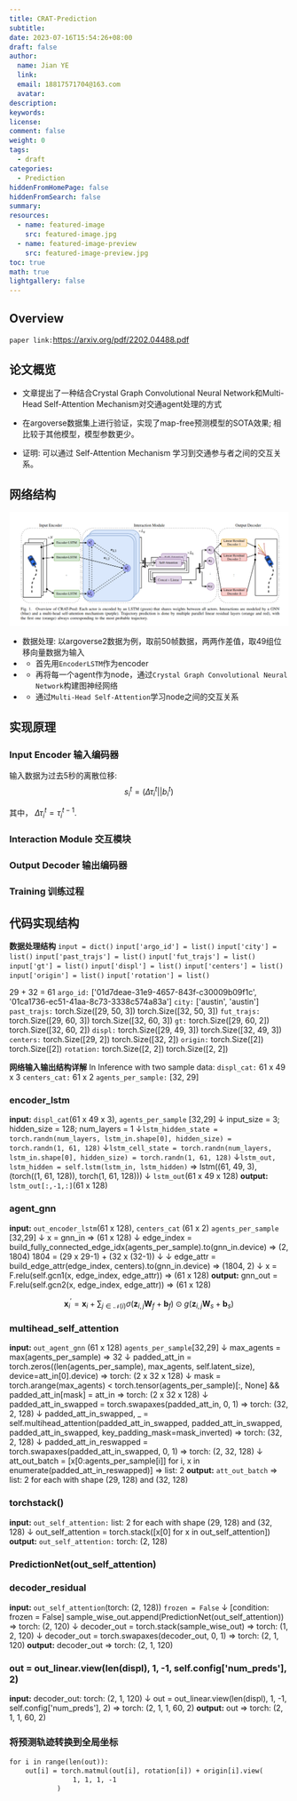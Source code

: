 ```yaml
---
title: CRAT-Prediction
subtitle:
date: 2023-07-16T15:54:26+08:00
draft: false
author:
  name: Jian YE
  link:
  email: 18817571704@163.com
  avatar:
description:
keywords:
license:
comment: false
weight: 0
tags:
  - draft
categories:
  - Prediction
hiddenFromHomePage: false
hiddenFromSearch: false
summary:
resources:
  - name: featured-image
    src: featured-image.jpg
  - name: featured-image-preview
    src: featured-image-preview.jpg
toc: true
math: true
lightgallery: false
---
```



##  Overview
`paper link:`https://arxiv.org/pdf/2202.04488.pdf

## 论文概览

- 文章提出了一种结合Crystal Graph Convolutional Neural Network和Multi-Head Self-Attention Mechanism对交通agent处理的方式

- 在argoverse数据集上进行验证，实现了map-free预测模型的SOTA效果; 相比较于其他模型，模型参数更少。

- 证明: 可以通过 Self-Attention Mechanism 学习到交通参与者之间的交互关系。

## 网络结构

![CART Pred Architecture](images/CART_Pred_Overview.png)

- 数据处理: 以argoverse2数据为例，取前50帧数据，两两作差值，取49组位移向量数据为输入
- - 首先用`EncoderLSTM`作为encoder
- - 再将每一个agent作为node，通过`Crystal Graph Convolutional Neural Network`构建图神经网络
- - 通过`Multi-Head Self-Attention`学习node之间的交互关系

## 实现原理

### Input Encoder 输入编码器
输入数据为过去5秒的离散位移:
$$s_i^t = (\Delta{\tau_i^t} || b_i^t)$$

其中， $\Delta \tau_i^t = \tau_i^{t-1}$.
### Interaction Module 交互模块

### Output Decoder 输出编码器

### Training 训练过程

## 代码实现结构

**数据处理结构**
`input = dict()`
`input['argo_id'] = list()`
`input['city'] = list()`
`input['past_trajs'] = list()`
`input['fut_trajs'] = list()`
`input['gt'] = list()`
`input['displ'] = list()`
`input['centers'] = list()`
`input['origin'] = list()`
`input['rotation'] = list()`

29 + 32 = 61
`argo_id:`
['01d7deae-31e9-4657-843f-c30009b09f1c', '01ca1736-ec51-41aa-8c73-3338c574a83a']
`city:`
['austin', 'austin']
`past_trajs:`
torch.Size([29, 50, 3])
torch.Size([32, 50, 3])
`fut_trajs:`
torch.Size([29, 60, 3])
torch.Size([32, 60, 3])
`gt:`
torch.Size([29, 60, 2])
torch.Size([32, 60, 2])
`displ:`
torch.Size([29, 49, 3])
torch.Size([32, 49, 3])
`centers:`
torch.Size([29, 2])
torch.Size([32, 2])
`origin:`
torch.Size([2])
torch.Size([2])
`rotation:`
torch.Size([2, 2])
torch.Size([2, 2])

**网络输入输出结构详解**
In Inference with two sample data:
`displ_cat:` 61 x 49 x 3
`centers_cat:` 61 x 2
`agents_per_sample:` [32, 29]

### encoder_lstm
**input:** `displ_cat`(61 x 49 x 3), `agents_per_sample` [32,29]
$\downarrow$  input_size = 3; hidden_size = 128; num_layers = 1
$\downarrow$`lstm_hidden_state = torch.randn(num_layers, lstm_in.shape[0], hidden_size) = torch.randn(1, 61, 128)`
$\downarrow$`lstm_cell_state = torch.randn(num_layers, lstm_in.shape[0], hidden_size) = torch.randn(1, 61, 128)`
$\downarrow$`lstm_out, lstm_hidden = self.lstm(lstm_in, lstm_hidden)` => lstm((61, 49, 3), (torch((1, 61, 128)), torch(1, 61, 128)))
$\downarrow$ `lstm_out`(61 x 49 x 128)
**output:** `lstm_out[:,-1,:]`(61 x 128)

### agent_gnn
**input:** `out_encoder_lstm`(61 x 128), `centers_cat` (61 x 2) `agents_per_sample` [32,29]
$\downarrow$ x = gnn_in => (61 x 128)
$\downarrow$ edge_index = build_fully_connected_edge_idx(agents_per_sample).to(gnn_in.device) => (2, 1804) 1804 = (29 x 29-1) + (32 x (32-1))
$\downarrow$
$\downarrow$ edge_attr = build_edge_attr(edge_index, centers).to(gnn_in.device) => (1804, 2)
$\downarrow$ x = F.relu(self.gcn1(x, edge_index, edge_attr)) => (61 x 128)
**output:** gnn_out = F.relu(self.gcn2(x, edge_index, edge_attr)) => (61 x 128)

$$\mathbf{x}^{\prime}_i = \mathbf{x}_i + \sum_{j \in \mathcal{N}(i)}
        \sigma \left( \mathbf{z}_{i,j} \mathbf{W}_f + \mathbf{b}_f \right)
        \odot g \left( \mathbf{z}_{i,j} \mathbf{W}_s + \mathbf{b}_s  \right)$$

### multihead_self_attention
**input:** `out_agent_gnn` (61 x 128) `agents_per_sample`[32,29]
$\downarrow$ max_agents = max(agents_per_sample) => 32
$\downarrow$ padded_att_in = torch.zeros((len(agents_per_sample), max_agents, self.latent_size), device=att_in[0].device) => torch: (2 x 32 x 128)
$\downarrow$ mask = torch.arange(max_agents) < torch.tensor(agents_per_sample)[:, None] && padded_att_in[mask] = att_in => torch: (2 x 32 x 128)
$\downarrow$ padded_att_in_swapped = torch.swapaxes(padded_att_in, 0, 1) => torch: (32, 2, 128)
$\downarrow$ padded_att_in_swapped, _ = self.multihead_attention(padded_att_in_swapped, padded_att_in_swapped, padded_att_in_swapped, key_padding_mask=mask_inverted) => torch: (32, 2, 128)
$\downarrow$ padded_att_in_reswapped = torch.swapaxes(padded_att_in_swapped, 0, 1) => torch: (2, 32, 128)
$\downarrow$ att_out_batch = [x[0:agents_per_sample[i]] for i, x in enumerate(padded_att_in_reswapped)] => list: 2
**output:** `att_out_batch` => list: 2 for each with shape (29, 128) and (32, 128)

### torchstack()
**input:** `out_self_attention:` list: 2 for each with shape (29, 128) and (32, 128)
$\downarrow$ out_self_attention = torch.stack([x[0] for x in out_self_attention])
**output:** `out_self_attention:` torch: (2, 128)

### PredictionNet(out_self_attention)

### decoder_residual
**input:** `out_self_attention`(torch: (2, 128)) `frozen = False`
$\downarrow$ [condition: frozen = False] sample_wise_out.append(PredictionNet(out_self_attention)) => torch: (2, 120)
$\downarrow$ decoder_out = torch.stack(sample_wise_out) => torch: (1, 2, 120)
$\downarrow$ decoder_out = torch.swapaxes(decoder_out, 0, 1) => torch: (2, 1, 120)
**output:** decoder_out => torch: (2, 1, 120)
### out = out_linear.view(len(displ), 1, -1, self.config['num_preds'], 2)
**input:** decoder_out: torch: (2, 1, 120)
$\downarrow$ out = out_linear.view(len(displ), 1, -1, self.config['num_preds'], 2) => torch: (2, 1, 1, 60, 2)
**output:** out => torch: (2, 1, 1, 60, 2)

### 将预测轨迹转换到全局坐标

```
for i in range(len(out)):
	out[i] = torch.matmul(out[i], rotation[i]) + origin[i].view(
                1, 1, 1, -1
            )
```
